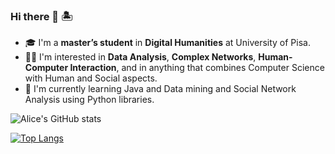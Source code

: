 ### Hi there 👋 🏝

- 🎓 I'm a **master’s student** in **Digital Humanities** at University of Pisa.
- 👩‍💻 I'm interested in **Data Analysis**, **Complex Networks**, **Human-Computer Interaction**, and in anything that combines Computer Science with Human and Social aspects.
- 🧠 I'm currently learning Java and Data mining and Social Network Analysis using Python libraries.

![Alice's GitHub stats](https://github-readme-stats.vercel.app/api?username=alisola21&theme=dracula&show_icons=true)


[![Top Langs](https://github-readme-stats.vercel.app/api/top-langs/?username=alisola21&layout=compact&theme=dracula)](https://github.com/alisola21/github-readme-stats)
